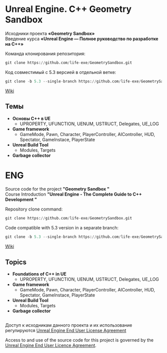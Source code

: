 # Unreal Engine. C++ Geometry Sandbox

Исходники проекта **«Geometry Sandbox»**  
Введение курса **«Unreal Engine — Полное руководство по разработке на С++»**  

Команда клонирования репозитория:
```python
git clone https://github.com/life-exe/GeometrySandbox.git
```

Код совместимый с 5.3 версией в отдельной ветке:
```python
git clone -b 5.3 --single-branch https://github.com/life-exe/GeometrySandbox.git
```

[Wiki](https://lifeexe-art.gitbook.io/unreal-engine-c-course/)

## Темы
  - **Основы C++ в UE** 
  	- UPROPERTY, UFUNCTION, UENUM, USTRUCT, Delegates, UE_LOG
  - **Game framework**
    - GameMode, Pawn, Character, PlayerController, AIController, HUD, Spectator, GameInstace, PlayerState
  - **Unreal Build Tool**
    - Modules, Targets
  - **Garbage collector**

# ENG

Source code for the project **"Geometry Sandbox "**  
Course Introduction **"Unreal Engine - The Complete Guide to C++ Development "**  

Repository clone command:
```python
git clone https://github.com/life-exe/GeometrySandbox.git
```

Code compatible with 5.3 version in a separate branch:
```python
git clone -b 5.3 --single-branch https://github.com/life-exe/GeometrySandbox.git
```

[Wiki](https://lifeexe-art.gitbook.io/unreal-engine-c-course/)

## Topics
  - **Foundations of C++ in UE** 
  	- UPROPERTY, UFUNCTION, UENUM, USTRUCT, Delegates, UE_LOG
  - **Game framework**
    - GameMode, Pawn, Character, PlayerController, AIController, HUD, Spectator, GameInstace, PlayerState
  - **Unreal Build Tool**
    - Modules, Targets
  - **Garbage collector**


##
Доступ к исходникам данного проекта и их использование регулируются [Unreal Engine End User License Agreement](https://www.unrealengine.com/eula)

Access to and use of the source code for this project is governed by the [Unreal Engine End User Licence Agreement](https://www.unrealengine.com/eula).
